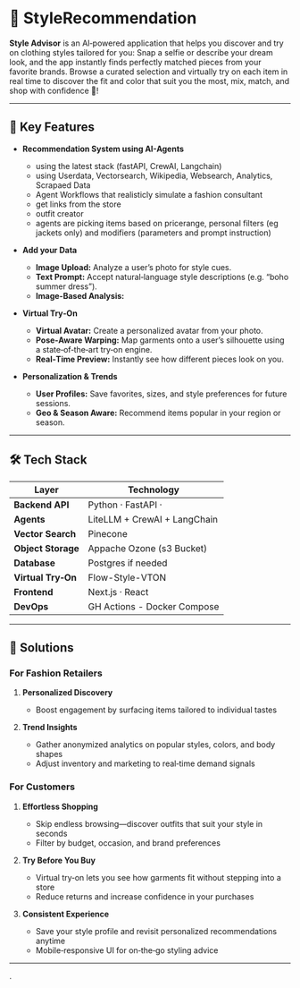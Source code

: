 # 🔮 StyleRecommendation


**Style Advisor** is an AI‑powered application that helps you discover and try on clothing styles tailored for you:  Snap a selfie or describe your dream look, and the app instantly finds perfectly matched pieces from your favorite brands. Browse a curated selection and virtually try on each item in real time to discover the fit and color that suit you the most, mix, match, and shop with confidence 👗!

---

## 🚀 Key Features
- **Recommendation System using AI-Agents**
  - using the latest stack (fastAPI, CrewAI, Langchain)
  - using Userdata, Vectorsearch, Wikipedia, Websearch, Analytics, Scrapaed Data
  - Agent Workflows that realisticly simulate a fashion consultant
  - get links from the store
  - outfit creator
  - agents are picking items based on pricerange, personal filters (eg jackets only) and modifiers (parameters and prompt instruction)
- **Add your Data**  
  - **Image Upload:** Analyze a user’s photo for style cues.  
  - **Text Prompt:** Accept natural‑language style descriptions (e.g. “boho summer dress”).
  - **Image-Based Analysis:**

- **Virtual Try‑On**  
  - **Virtual Avatar:** Create a personalized avatar from your photo.
  - **Pose‑Aware Warping:** Map garments onto a user’s silhouette using a state‑of‑the‑art try‑on engine.  
  - **Real‑Time Preview:** Instantly see how different pieces look on you.

- **Personalization & Trends**  
  - **User Profiles:** Save favorites, sizes, and style preferences for future sessions.  
  - **Geo & Season Aware:** Recommend items popular in your region or season.

---

## 🛠 Tech Stack

| Layer               | Technology                                 |
|---------------------|--------------------------------------------|
| **Backend API**     | Python · FastAPI ·                         |
| **Agents**          | LiteLLM + CrewAI + LangChain               |
| **Vector Search**   | Pinecone                                   |
| **Object Storage**  | Appache Ozone (s3 Bucket)                  |
| **Database**        | Postgres if needed                         |
| **Virtual Try‑On**  | Flow-Style-VTON                            |
| **Frontend**        | Next.js · React                            |
| **DevOps**          | GH Actions - Docker Compose                |

---

## 🎯 Solutions

### For Fashion Retailers

1. **Personalized Discovery**  
   - Boost engagement by surfacing items tailored to individual tastes   

2. **Trend Insights**  
   - Gather anonymized analytics on popular styles, colors, and body shapes  
   - Adjust inventory and marketing to real‑time demand signals  



### For Customers

1. **Effortless Shopping**  
   - Skip endless browsing—discover outfits that suit your style in seconds  
   - Filter by budget, occasion, and brand preferences  

2. **Try Before You Buy**  
   - Virtual try‑on lets you see how garments fit without stepping into a store  
   - Reduce returns and increase confidence in your purchases  

3. **Consistent Experience**  
   - Save your style profile and revisit personalized recommendations anytime  
   - Mobile‑responsive UI for on‑the‑go styling advice  

---
.
